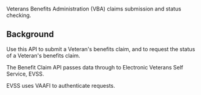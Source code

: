 Veterans Benefits Administration (VBA) claims submission and status checking.

## Background

Use this API to submit a Veteran's benefits claim, and to request the status of a Veteran's benefits claim.

The Benefit Claim API passes data through to Electronic Veterans Self Service, EVSS.

EVSS uses VAAFI to authenticate requests.